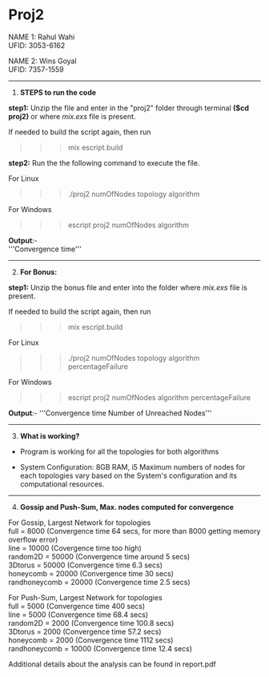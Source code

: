 # Proj2

NAME 1: Rahul Wahi  
UFID: 3053-6162  
  
NAME 2: Wins Goyal  
UFID: 7357-1559  
  
*************************************************************************************************************************
1. **STEPS to run the code**
   
__step1:__ Unzip the file and enter in the "proj2" folder through terminal **($cd proj2)** or where *mix.exs* file is present.  
  
If needed to build the script again, then run  
>>> mix escript.build
  
__step2:__ Run the the following command to execute the file.  
  
For Linux  
>>> ./proj2 numOfNodes topology algorithm

For Windows  
>>> escript proj2 numOfNodes algorithm

__Output__:-  
'''Convergence time'''

*************************************************************************************************
2. **For Bonus:**  
   
__step1:__ Unzip the bonus file and enter into the folder where *mix.exs* file is present.  
  
If needed to build the script again, then run  
>>> mix escript.build  

For Linux  
>>> ./proj2 numOfNodes topology algorithm percentageFailure  
  
For Windows  
>>>  escript proj2 numOfNodes algorithm percentageFailure  
  
__Output__:-
'''Convergence time
Number of Unreached Nodes'''

*************************************************************************************************
3. **What is working?**
  
- Program is working for all the topologies for both algorithms
  
- System Configuration: 8GB RAM, i5
Maximum numbers of nodes for each topologies vary based on the System's configuration and its computational resources.

*************************************************************************************************
4. **Gossip and Push-Sum, Max. nodes computed for convergence**
  
For Gossip, Largest Network for topologies  
full = 8000 (Convergence time 64 secs, for more than 8000 getting memory overflow error)  
line =  10000 (Covergence time too high)  
random2D = 50000 (Convergence time around 5 secs)  
3Dtorus = 50000 (Convergence time 6.3 secs)  
honeycomb = 20000 (Convergence time 30 secs)  
randhoneycomb = 20000 (Convergence time 2.5 secs)  

For Push-Sum, Largest Network for topologies  
full = 5000 (Convergence time 400 secs)  
line = 5000 (Convergence time 68.4 secs)  
random2D = 2000 (Convergence time 100.8 secs)  
3Dtorus = 2000 (Convergence time 57.2 secs)  
honeycomb = 2000 (Convergence time 1112 secs)  
randhoneycomb = 10000 (Convergence time 12.4 secs)  
  
  
Additional details about the analysis can be found in report.pdf  
